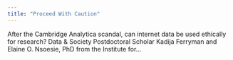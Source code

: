```yaml
---
title: "Proceed With Caution"
---
```


After the Cambridge Analytica scandal, can internet data be used ethically for research? Data & Society Postdoctoral Scholar Kadija Ferryman and Elaine O. Nsoesie, PhD from the Institute for...

